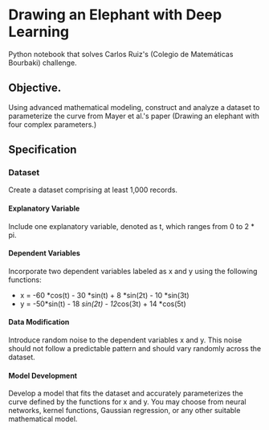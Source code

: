 # Drawing an Elephant with Deep Learning

Python notebook that solves Carlos Ruiz's (Colegio de Matemáticas Bourbaki) challenge.

## Objective.
Using advanced mathematical modeling, construct and analyze a dataset to parameterize the curve from Mayer et al.'s paper (Drawing an elephant with four complex parameters.)

## Specification

### Dataset
Create a dataset comprising at least 1,000 records.
#### Explanatory Variable
Include one explanatory variable, denoted as t, which ranges from 0 to 2 * pi.
#### Dependent Variables

Incorporate two dependent variables labeled as x and y using the following functions:

* x = -60 *cos(t) - 30 *sin(t) + 8 *sin(2t) - 10 *sin(3t)
* y = -50*sin(t) - 18 *sin(2t) - 12*cos(3t) + 14 *cos(5t)

#### Data Modification
Introduce random noise to the dependent variables x and y. This noise should not follow a predictable pattern and should vary randomly across the dataset.

#### Model Development
Develop a model that fits the dataset and accurately parameterizes the curve defined by the functions for x and y. You may choose from neural networks, kernel functions, Gaussian regression, or any other suitable mathematical model.



